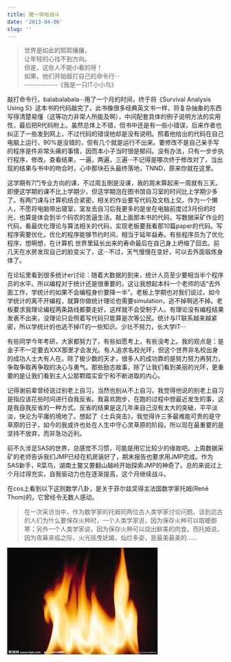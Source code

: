 ```yaml
---
title: 猪一样地战斗
date: '2013-04-06'
slug: ''
---
```


> 世界是如此的熙熙攘攘，<br>
让年轻的心找不到方向。<br>
但是，这些人不能小看的呀！<br>
如果，他们开始敲打自己的命令行··· <br>
------------《我是一只IT小小鸟》

敲打命令行，balabalabala···用了一个月的时间，终于将《Survival Analysis Using S》这本书的代码敲完了。此书像很多经典英文书一样，将复杂抽象的东西写得清楚易懂（这等功力非常人所能及啊），中间配套具体的例子说明方法的实用性，最后把R代码附上。虽然总体上不错，但书中还是有一些小错误，后来作者也纠正了一些发到网上，不过代码的错误他却是没有说明。照着他给出的代码在自己电脑上运行，90%是没错的，但有几个就是运行不出来。要修改不是自己亲手写的程序是件非常头痛的事情，因而本小子当时很是郁闷。没有办法，只有一步步执行程序，修改，查看结果，一遍，两遍，三遍···不记得是哪次终于修改对了，当出现的结果与书中的吻合时，心中那块石头最终落地，TNND，原来你就在这里。

这学期有7门专业方向的课，不过周五倒是没课，我的周末算起来一周就有三天。即便这学期的课不比上学期少，但这学期泡在图书馆自习室的时间比上学期少多了。有两门课与计算机结合紧密，相关的作业要写代码及文档上交。作为一个懒人，不愿将电脑带出寝室，室友去自习后我更多的是坐在电脑前度过3月份的时光，也算是体会到半个码农的苦逼生活。敲上面那本书的代码，写数据采矿作业的代码，看最优化理论与算法相关的代码，实现老板要我看那10篇paper的代码。写程序需要优化，优化的程序能够节约时间，相当于延年益寿。有些程序员为了优化程序，想啊想，在计算机 世界里延长出来的寿命最后在自己身上坍缩了回去。前几天在水房发现自己的脸变尖了，这···不过，天气慢慢在变好，可以去外面锻炼身体了。

在论坛里看到很多统计er讨论：随着大数据的到来，统计人员至少要相当半个程序员的水平。所以编程对于统计还是很重要的，这让我想起本科一个老师的话“去外面工作，学统计的如果不会编程身价要降一半”。老板上学期也对我们说过，如今学统计的离不开编程，就算你做统计理论也需要simulation，逃不掉啊逃不掉。老板要求我理论编程两条路线都要走好，这样就不会受制于人。有理论没有编程结果发表不出来，没理论只会照着写代码只能算是次等公民。统计与IT联系越来越紧密，所以学统计的也逃不掉IT的一些知识。少壮不努力，长大学IT···

有些同学今年考研，大家都努力了，有些如愿考上，有些没考上。我的观点是：是金子不一定要去XXX那里才会发光。有人追求名校光环，但这个世界非名校出身的成功人士大有人在。除了极少数的天才，很多人的成功靠的是努力努力再努力，争取争取再争取的决心与勇气。那些励志故事，除了让我们看到美丽的光环，更重要的是让我们看到主人公那颗踏实安宁和不断进取的内心。

记得谢前辈曾经说过别老上自习，当然也别从不上自习，我觉得他说的别老上自习是指应该花些时间进行自我反省。我喜欢跑步，在跑的过程中想最近发生的事，这是我自我反省的一种方式。反省的结果是这几年来自己没有太大的突破，平平淡淡，快沦为平庸的境地了。想起了《士兵突击》，我觉得许三多最难能可贵的是守草原的日子，如今的我或许也处在人生中守心灵草原的阶段。所以现在最重要的是坚持不放弃，而非急功近利。

前不久涉足SAS的世界，总感觉不习惯，可能是用它比较少的缘故吧。上周数据采矿的老师告诉我们JMP已经在机房装好了，期末报告也要求用JMP完成。作为SAS新手，R菜鸟，湖南土鳖又要翻山越岭开始探索JMP的神奇了。总的来说过上个月过得充实，自我驱动力也在逐渐提高，这个月继续战斗。

在cos上看到以下这则数学八卦，是关于菲尔兹奖得主法国数学家托姆(René Thom)的，它曾经令无数人感动。

> 在一次采访当中，作为数学家的托姆同两位古人类学家讨论问题。谈到远古的人们为什么要保存火种时，一个人类学家说，因为保存火种可以取暖御寒；另外一个人类学家说，因为保存火种可以烧出鲜美的肉食。而托姆说，因为夜幕来临之际，火光摇曳妩媚，灿烂多姿，是最美最美的……

![fire](https://github.com/Zhiqiangcao/Images_website/raw/master/img/fire.jpeg)